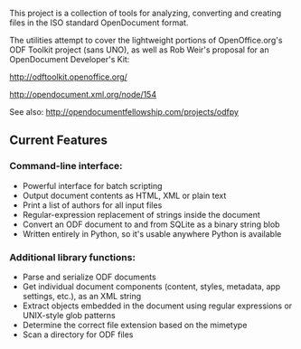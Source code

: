 This project is a collection of tools for analyzing, converting and creating files in the ISO standard OpenDocument format.

The utilities attempt to cover the lightweight portions of OpenOffice.org's ODF Toolkit project (sans UNO), as well as Rob Weir's proposal for an OpenDocument Developer's Kit:

http://odftoolkit.openoffice.org/

http://opendocument.xml.org/node/154


See also:
http://opendocumentfellowship.com/projects/odfpy

## Current Features ##

### Command-line interface: ###

  * Powerful interface for batch scripting
  * Output document contents as HTML, XML or plain text
  * Print a list of authors for all input files
  * Regular-expression replacement of strings inside the document
  * Convert an ODF document to and from SQLite as a binary string blob
  * Written entirely in Python, so it's usable anywhere Python is available

### Additional library functions: ###

  * Parse and serialize ODF documents
  * Get individual document components (content, styles, metadata, app settings, etc.), as an XML string
  * Extract objects embedded in the document using regular expressions or UNIX-style glob patterns
  * Determine the correct file extension based on the mimetype
  * Scan a directory for ODF files